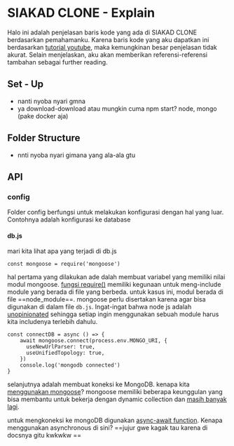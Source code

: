 # SIAKAD CLONE - Explain

Halo ini adalah penjelasan baris kode yang ada di SIAKAD CLONE berdasarkan pemahamanku. Karena baris kode yang aku dapatkan ini berdasarkan [tutorial youtube](https://youtu.be/YocRq-KesCM), maka kemungkinan besar penjelasan tidak akurat. Selain menjelaskan, aku akan memberikan referensi-referensi tambahan sebagai further reading.

## Set - Up
- nanti nyoba nyari gmna
- ya download-download atau mungkin cuma npm start? node, mongo (pake docker aja)

## Folder Structure
- nnti nyoba nyari gimana yang ala-ala gtu

## API

### config
Folder config berfungsi untuk melakukan konfigurasi dengan hal yang luar. Contohnya adalah konfigurasi ke database

#### db.js

mari kita lihat apa yang terjadi di db.js

```
const mongoose = require('mongoose')
```
hal pertama yang dilakukan ade dalah membuat variabel yang memiliki nilai modul mongoose. [fungsi require()](https://nodejs.org/en/knowledge/getting-started/what-is-require/) memiliki kegunaan untuk meng-include module yang berada di file yang berbeda. untuk kasus ini, modul berada di file ==node_module==. mongoose perlu disertakan karena agar bisa digunakan di dalam file ```db.js```. Ingat-ingat bahwa node js adalah [unopinionated](https://developer.mozilla.org/en-US/docs/Learn/Server-side/Express_Nodejs/Introduction#is_express_opinionated) sehingga setiap ingin menggunakan sebuah module harus kita includenya terlebih dahulu.

```
const connectDB = async () => {
    await mongoose.connect(process.env.MONGO_URI, {
      useNewUrlParser: true,
      useUnifiedTopology: true,
    })
    console.log('mongodb connected') 
}
```
selanjutnya adalah membuat koneksi ke MongoDB. kenapa kita [menggunakan mongoose](https://stackoverflow.com/questions/18531696/why-do-we-need-what-advantages-to-use-mongoose)? mongoose memiliki beberapa keunggulan yang bisa membantu untuk bekerja dengan dynamic collection dan [masih banyak lagi](wait).

untuk mengkoneksi ke mongoDB digunakan [async-await function](https://developer.mozilla.org/en-US/docs/Web/JavaScript/Reference/Statements/async_function). Kenapa menggunakan asynchronous di sini? ==jujur gwe kagak tau karena di docsnya gitu kwkwkw ==





